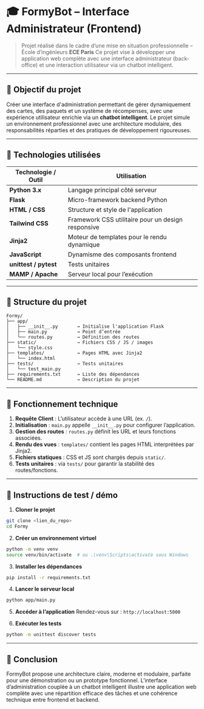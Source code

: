 # 🎓 FormyBot – Interface Administrateur (Frontend)

> Projet réalisé dans le cadre d’une mise en situation professionnelle – École d’ingénieurs **ECE Paris**
> Ce projet vise à développer une application web complète avec une interface administrateur (back-office) et une interaction utilisateur via un chatbot intelligent.

---

## 🎯 Objectif du projet

Créer une interface d'administration permettant de gérer dynamiquement des cartes, des paquets et un système de récompenses, avec une expérience utilisateur enrichie via un **chatbot intelligent**.
Le projet simule un environnement professionnel avec une architecture modulaire, des responsabilités réparties et des pratiques de développement rigoureuses.

---

## 🧱 Technologies utilisées

| Technologie / Outil   | Utilisation                                        |
| --------------------- | -------------------------------------------------- |
| **Python 3.x**        | Langage principal côté serveur                     |
| **Flask**             | Micro-framework backend Python                     |
| **HTML / CSS**        | Structure et style de l'application                |
| **Tailwind CSS**      | Framework CSS utilitaire pour un design responsive |
| **Jinja2**            | Moteur de templates pour le rendu dynamique        |
| **JavaScript**        | Dynamisme des composants frontend                  |
| **unittest / pytest** | Tests unitaires                                    |
| **MAMP / Apache**     | Serveur local pour l’exécution                     |

---

## 📁 Structure du projet

```
Formy/
├── app/
│   ├── __init__.py       → Initialise l'application Flask
│   ├── main.py           → Point d’entrée
│   └── routes.py         → Définition des routes
├── static/               → Fichiers CSS / JS / images
│   └── style.css
├── templates/            → Pages HTML avec Jinja2
│   └── index.html
├── tests/                → Tests unitaires
│   └── test_main.py
├── requirements.txt      → Liste des dépendances
└── README.md             → Description du projet
```

---

## 🔧 Fonctionnement technique

1. **Requête Client** : L’utilisateur accède à une URL (ex. `/`).
2. **Initialisation** : `main.py` appelle `__init__.py` pour configurer l’application.
3. **Gestion des routes** : `routes.py` définit les URL et leurs fonctions associées.
4. **Rendu des vues** : `templates/` contient les pages HTML interprétées par Jinja2.
5. **Fichiers statiques** : CSS et JS sont chargés depuis `static/`.
6. **Tests unitaires** : via `tests/` pour garantir la stabilité des routes/fonctions.

---

## 🔮 Instructions de test / démo

1. **Cloner le projet**

```bash
git clone <lien_du_repo>
cd Formy
```

2. **Créer un environnement virtuel**

```bash
python -m venv venv
source venv/bin/activate  # ou .\venv\Scripts\activate sous Windows
```

3. **Installer les dépendances**

```bash
pip install -r requirements.txt
```

4. **Lancer le serveur local**

```bash
python app/main.py
```

5. **Accéder à l’application**
   Rendez-vous sur : `http://localhost:5000`

6. **Exécuter les tests**

```bash
python -m unittest discover tests
```

---

## 🚀 Conclusion

FormyBot propose une architecture claire, moderne et modulaire, parfaite pour une démonstration ou un prototype fonctionnel. L’interface d’administration couplée à un chatbot intelligent illustre une application web complète avec une répartition efficace des tâches et une cohérence technique entre frontend et backend.
